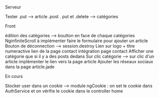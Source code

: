 Serveur

Tester .put --> article
.post . put et .delete --> catégories 

Front

édition des catégories --> boutton en face de chaque catégories 
NginfiniteScroll à implémenter
faire le formulaire pour ajouter un article
Bouton de déconnection --> session.destroy
Lien sur logo + titre numeractive
lien de la page contact
intégration page contact
Afficher une catégorie que si il y a des posts dedans
Sur clic catégorie --> sur clic d'un article implémenter le lien vers la page article
Ajouter les réseaux sociaux dans la page article.jade


En cours

Stocker user dans un cookie
	--> module ngCookie : on set le cookie dans AuthService et on vérifie le cookie dans le controller home